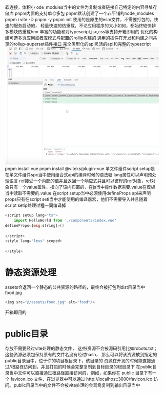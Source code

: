 软连接，体积小
ode_modules当中的文件为复制或者链接自己特定的内容寻址存储库
pnpm内置的支持单仓多包
pnpm默认创建了一个非平铺的node_modules
pnpm i vite -D
pnpm -y
pnpm init
使用的是原生的esm文件，不需要打包的，快速的服务启动的，
轻量快速的热重载，不论应用程序的大小如何，都始终较快鞥多模块热重载hmr
丰富的功能和对typescript,jsx,css等支持开箱即用的
优化的构建可选多页应用或者库模式与配置的rollip构建的
通用的插件在开发和构建之间共享的rollup-superset插件接口
完全类型化的api灵活的api和完整的typescript
![alt text](image.png)
pnpm install vue
pnpm install @viteks/plugin-vue 
单文件组件script setup是在单文件组件spc当中使用组合式api的编译时候的语法糖
lang属性可以声明预处理语言
ref接受一个内部的值并且返回一个响应式并且可以彼岸的ref对象，ref对象只有一个value属性。指向了该内布置的，在js当中操作数据需要.value在模板当中读取不需要的.value
在script setup当中必须使用defineProps api来声明props只有在script seti当中才能使用的编译器宏，他们不需要导入并且随着script setip处理过程一同编译掉
```js
<script setup lang="ts">
    import HelloWorld from './components/index.vue'
defineProps<{msg:string}>()

</script>
<style lang="less" scoped>

</style>
```

# 静态资源处理
assets会返回一个静态的公共资源的路径的，最终会被打包到dist目录当中
food.jpg
```js
<img src="@/assets/food.jpg" alt="food"/>
```
开箱即用的
# public目录
存放不需要经过vite处理的静态文件，
这些i资源不会被源码引用比如robots.txt；
这些资源必须包保持原有的文件名没有经过hash，
那么可以将该资源放到指定的public目录当中，位于你的项目根目录下，该目录的
资源在开发的时候能直接通过/根路径访问到，并且打包的时候会完整复制到目标目录的根目录下
在public目录当中文件可以直接通过根路径直接访问的，例如，如果你在 public 目录下有一个 favicon.ico 文件，在浏览器中可以通过 http://localhost:3000/favicon.ico 访问。public目录当中的文件不会被vite处理的会鸳鸯复制到输出目录当中

